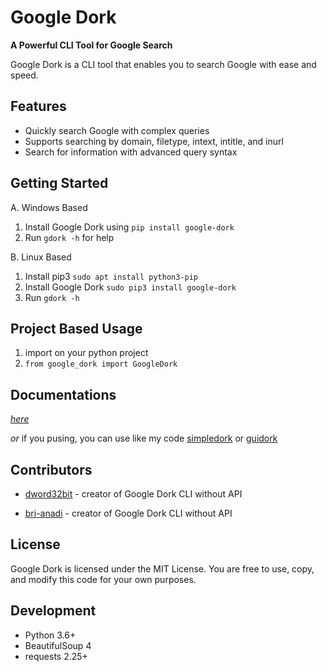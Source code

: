 **Google Dork**
================

**A Powerful CLI Tool for Google Search**

Google Dork is a CLI tool that enables you to search Google with ease and speed.

**Features**
--------

* Quickly search Google with complex queries
* Supports searching by domain, filetype, intext, intitle, and inurl
* Search for information with advanced query syntax

**Getting Started**
---------------
A. Windows Based
  1. Install Google Dork using `pip install google-dork`
  2. Run `gdork -h` for help
     
B. Linux Based
  1. Install pip3 `sudo apt install python3-pip`
  2. Install Google Dork `sudo pip3 install google-dork`
  3. Run `gdork -h`

**Project Based Usage**
-----------------

1. import on your python project
2. `from google_dork import GoogleDork`

**Documentations**
-----------------
*[here](https://github.com/dword32bit/google-dork/blob/main/documentations.md)*

*or*
if you pusing, you can use like my code [simpledork](https://github.com/dword32bit/simpledork.git) or [guidork](https://github.com/dword32bit/guidork.git)

**Contributors**
------------

* [dword32bit](https://github.com/dword32bit) - creator of Google Dork CLI without API

* [bri-anadi](https://github.com/bri-anadi) - creator of Google Dork CLI without API

**License**
-------

Google Dork is licensed under the MIT License. You are free to use, copy, and modify this code for your own purposes.

**Development**
--------------

* Python 3.6+
* BeautifulSoup 4
* requests 2.25+
